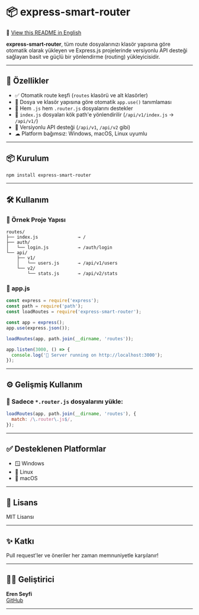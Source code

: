 # 📦 express-smart-router

🔁 [View this README in English](./README.md)

**express-smart-router**, tüm route dosyalarınızı klasör yapısına göre otomatik olarak yükleyen ve Express.js projelerinde versiyonlu API desteği sağlayan basit ve güçlü bir yönlendirme (routing) yükleyicisidir.

---

## 🚀 Özellikler

- ✅ Otomatik route keşfi (`routes` klasörü ve alt klasörler)
- 📁 Dosya ve klasör yapısına göre otomatik `app.use()` tanımlaması
- 🔄 Hem `.js` hem `.router.js` dosyalarını destekler
- 🧠 `index.js` dosyaları kök path'e yönlendirilir (`/api/v1/index.js` → `/api/v1/`)
- 🎯 Versiyonlu API desteği (`/api/v1`, `/api/v2` gibi)
- ☁ Platform bağımsız: Windows, macOS, Linux uyumlu

---

## 📦 Kurulum

```bash
npm install express-smart-router
```

---

## 🛠️ Kullanım

### 📁 Örnek Proje Yapısı

```
routes/
├── index.js               → /
├── auth/
│   └── login.js           → /auth/login
└── api/
    ├── v1/
    │   └── users.js       → /api/v1/users
    └── v2/
        └── stats.js       → /api/v2/stats
```

### 📄 app.js

```js
const express = require('express');
const path = require('path');
const loadRoutes = require('express-smart-router');

const app = express();
app.use(express.json());

loadRoutes(app, path.join(__dirname, 'routes'));

app.listen(3000, () => {
  console.log('🚀 Server running on http://localhost:3000');
});
```

---

## ⚙️ Gelişmiş Kullanım

### 🔎 Sadece `*.router.js` dosyalarını yükle:

```js
loadRoutes(app, path.join(__dirname, 'routes'), {
  match: /\.router\.js$/,
});
```

---

## ✅ Desteklenen Platformlar

- 🪟 Windows
- 🐧 Linux
- 🍎 macOS

---

## 📝 Lisans

MIT Lisansı

---

## ✨ Katkı

Pull request'ler ve öneriler her zaman memnuniyetle karşılanır!

---

## 👨‍💻 Geliştirici

**Eren Seyfi**  
[GitHub](https://github.com/Eren-Seyfi)


---